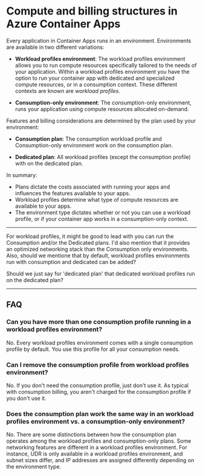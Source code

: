 
# Compute and billing structures in Azure Container Apps

Every application in Container Apps runs in an environment. Environments are available in two different variations:

- **Workload profiles environment**: The workload profiles environment allows you to run compute resources specifically tailored to the needs of your application. Within a workload profiles environment you have the option to run your container app with dedicated and specialized compute resources, or in a consumption context. These different contexts are known are *workload profiles*.

- **Consumption-only environment**: The consumption-only environment, runs your application using compute resources allocated on-demand.

Features and billing considerations are determined by the plan used by your environment:

- **Consumption plan**: The consumption workload profile and Consumption-only environment work on the consumption plan.

- **Dedicated plan**: All workload profiles (except the consumption profile) with on the dedicated plan.

In summary:

- Plans dictate the costs associated with running your apps and influences the features available to your apps.
- Workload profiles determine what type of compute resources are available to your apps.
- The environment type dictates whether or not you can use a workload profile, or if your container app works in a consumption-only context.


------

For workload profiles, it might be good to lead with you can run the Consumption and/or the Dedicated plans. I'd also mention that it provides an optimized networking stack than the Consumption only environments. Also, should we mentione that by default, workload profiles environments run with consumption and dedicated can be added?
 
Should we just say for 'dedicated plan' that dedicated workload profiles run on the dedicated plan?

------

## FAQ

### Can you have more than one consumption profile running in a workload profiles environment?

No. Every workload profiles environment comes with a single consumption profile by default. You use this profile for all your consumption needs.

### Can I remove the consumption profile from workload profiles environment?

No. If you don't need the consumption profile, just don't use it. As typical with consumption billing, you aren't charged for the consumption profile if you don't use it.

### Does the consumption plan work the same way in an workload profiles environment vs. a consumption-only environment?

No. There are some distinctions between how the consumption plan operates among the workload profiles and consumption-only plans. Some networking features are different in a workload profiles environment. For instance, UDR is only available in a workload profiles environment, and subnet sizes differ, and IP addresses are assigned differently depending on the environment type.